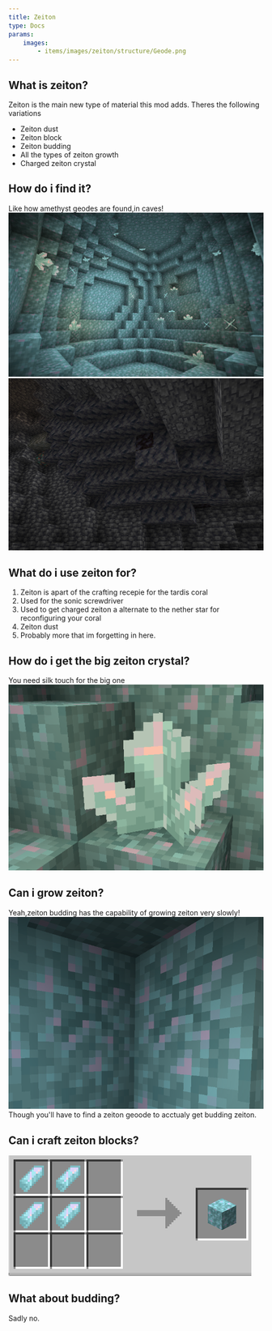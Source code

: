 ```yaml
---
title: Zeiton
type: Docs
params:
    images:
        - items/images/zeiton/structure/Geode.png
---
```


## What is zeiton?

Zeiton is the main new type of material this mod adds.
Theres the following variations
* Zeiton dust
* Zeiton block
* Zeiton budding
* All the types of zeiton growth
* Charged zeiton crystal

## How do i find it?
Like how amethyst geodes are found,in caves!
![ZD](images/zeiton/structure/Geode.png)
![ZD](images/zeiton/structure/ZeitonHint.png)

## What do i use zeiton for?

1. Zeiton is apart of the crafting recepie for the tardis coral
2. Used for the sonic screwdriver
3. Used to get charged zeiton a alternate to the nether star for reconfiguring your coral
4. Zeiton dust
5. Probably more that im forgetting in here.

## How do i get the big zeiton crystal?
You need silk touch for the big one
![ZD](images/zeiton/blocks/FullGrowth.png)


## Can i grow zeiton?
Yeah,zeiton budding has the capability of growing zeiton very slowly!
![ZD](images/zeiton/blocks/Budding.png)
Though you'll have to find a zeiton geoode to acctualy get budding zeiton.

## Can i craft zeiton blocks?
![ZD](images/zeiton/blocks/ZeitonBlockRecepie.png)

## What about budding?

Sadly no.
